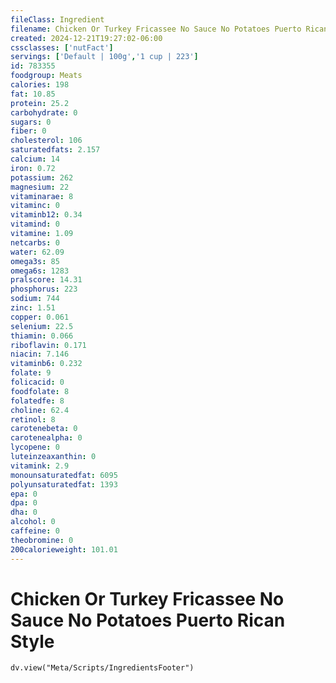 ```yaml
---
fileClass: Ingredient
filename: Chicken Or Turkey Fricassee No Sauce No Potatoes Puerto Rican Style
created: 2024-12-21T19:27:02-06:00
cssclasses: ['nutFact']
servings: ['Default | 100g','1 cup | 223']
id: 783355
foodgroup: Meats
calories: 198
fat: 10.85
protein: 25.2
carbohydrate: 0
sugars: 0
fiber: 0
cholesterol: 106
saturatedfats: 2.157
calcium: 14
iron: 0.72
potassium: 262
magnesium: 22
vitaminarae: 8
vitaminc: 0
vitaminb12: 0.34
vitamind: 0
vitamine: 1.09
netcarbs: 0
water: 62.09
omega3s: 85
omega6s: 1283
pralscore: 14.31
phosphorus: 223
sodium: 744
zinc: 1.51
copper: 0.061
selenium: 22.5
thiamin: 0.066
riboflavin: 0.171
niacin: 7.146
vitaminb6: 0.232
folate: 9
folicacid: 0
foodfolate: 8
folatedfe: 8
choline: 62.4
retinol: 8
carotenebeta: 0
carotenealpha: 0
lycopene: 0
luteinzeaxanthin: 0
vitamink: 2.9
monounsaturatedfat: 6095
polyunsaturatedfat: 1393
epa: 0
dpa: 0
dha: 0
alcohol: 0
caffeine: 0
theobromine: 0
200calorieweight: 101.01
---
```


# Chicken Or Turkey Fricassee No Sauce No Potatoes Puerto Rican Style

```dataviewjs
dv.view("Meta/Scripts/IngredientsFooter")
```